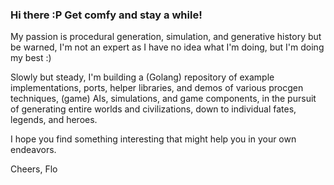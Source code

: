 ### Hi there :P Get comfy and stay a while!

My passion is procedural generation, simulation, and generative history but be warned, I'm not an expert as I have no idea what I'm doing, but I'm doing my best :)

Slowly but steady, I'm building a (Golang) repository of example implementations, ports, helper libraries, and demos of various procgen techniques, (game) AIs, simulations, and game components, in the pursuit of generating entire worlds and civilizations, down to individual fates, legends, and heroes.

I hope you find something interesting that might help you in your own endeavors.

Cheers, Flo
